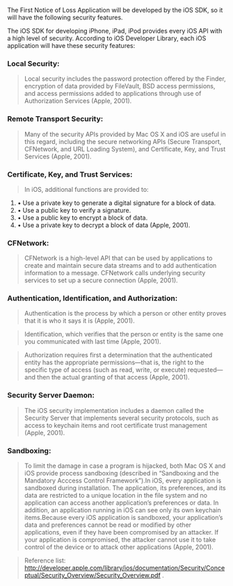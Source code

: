 The First Notice of Loss Application will be developed by the iOS SDK, so it will have the following security features.

The iOS SDK for developing iPhone, iPad, iPod provides every iOS APl with a high level of security. According to iOS Developer Library, each iOS application will have these security features:

### Local Security: ###
> Local security includes the password protection offered by the Finder, encryption of data provided by FileVault, BSD access permissions, and access permissions added to applications through use of Authorization Services (Apple, 2001).

### Remote Transport Security: ###
> Many of the security APIs provided by Mac OS X and iOS are useful in this regard, including the secure networking APIs (Secure Transport, CFNetwork, and URL Loading System), and Certificate, Key, and Trust Services (Apple, 2001).

### Certificate, Key, and Trust Services: ###
> In iOS, additional functions are provided to:

  1. • Use a private key to generate a digital signature for a block of data.
  1. • Use a public key to verify a signature.
  1. • Use a public key to encrypt a block of data.
  1. • Use a private key to decrypt a block of data (Apple, 2001).


### CFNetwork: ###
> CFNetwork is a high-level API that can be used by applications to create and maintain secure data streams and to add authentication information to a message. CFNetwork calls underlying security services to set up a secure connection (Apple, 2001).

### Authentication, Identification, and Authorization: ###
> Authentication is the process by which a person or other entity proves that it is who it says it is (Apple, 2001).

> Identification, which verifies that the person or entity is the same one you communicated with last time (Apple, 2001).

> Authorization requires first a determination that the authenticated entity has the appropriate permissions—that is, the right to the specific type of access (such as read, write, or execute) requested—and then the actual granting of that access (Apple, 2001).

### Security Server Daemon: ###
> The iOS security implementation includes a daemon called the Security Server that implements several security protocols, such as access to keychain items and root certificate trust management (Apple, 2001).

### Sandboxing: ###
> To limit the damage in case a program is hijacked, both Mac OS X and iOS provide process sandboxing (described in “Sandboxing and the Mandatory Acccess Control Framework”).In iOS, every application is sandboxed during installation. The application, its preferences, and its data are restricted to a unique location in the file system and no application can access another application’s preferences or data. In addition, an application running in iOS can see only its own keychain items.Because every iOS application is sandboxed, your application’s data and preferences cannot be read or modified by other applications, even if they have been compromised by an attacker. If your application is compromised, the attacker cannot use it to take control of the device or to attack other applications (Apple, 2001).


> Reference list:
http://developer.apple.com/library/ios/documentation/Security/Conceptual/Security_Overview/Security_Overview.pdf
.